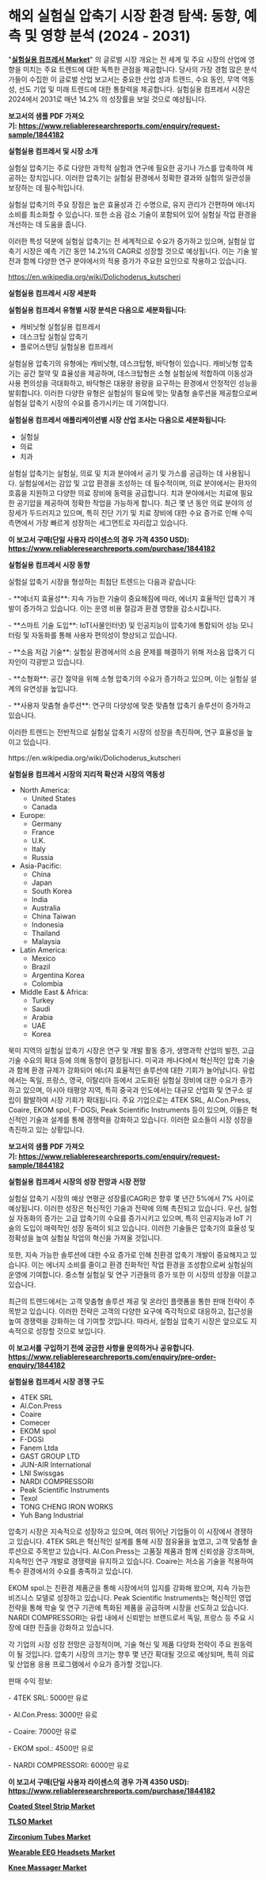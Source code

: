 <p><h1>해외 실험실 압축기 시장 환경 탐색: 동향, 예측 및 영향 분석 (2024 - 2031)</h1></p><p>"<strong><a href="https://www.reliableresearchreports.com/laboratory-compressors-r1844182?utm_campaign=105&utm_medium=7&utm_source=Github&utm_content=ia&utm_term=08112024&utm_id=laboratory-compressors">실험실용 컴프레서 Market</a></strong>" 의 글로벌 시장 개요는 전 세계 및 주요 시장의 산업에 영향을 미치는 주요 트렌드에 대한 독특한 관점을 제공합니다. 당사의 가장 경험 많은 분석가들이 수집한 이 글로벌 산업 보고서는 중요한 산업 성과 트렌드, 수요 동인, 무역 역동성, 선도 기업 및 미래 트렌드에 대한 통찰력을 제공합니다. 실험실용 컴프레서 시장은 2024에서 2031로 매년 14.2% 의 성장률을 보일 것으로 예상됩니다.</p>
<p><strong>보고서의 샘플 PDF 가져오기:&nbsp;<a href="https://www.reliableresearchreports.com/enquiry/request-sample/1844182?utm_campaign=105&utm_medium=7&utm_source=Github&utm_content=ia&utm_term=08112024&utm_id=laboratory-compressors">https://www.reliableresearchreports.com/enquiry/request-sample/1844182</a></strong></p>
<p><strong>실험실용 컴프레서 및 시장 소개</strong></p>
<p><p>실험실 압축기는 주로 다양한 과학적 실험과 연구에 필요한 공기나 가스를 압축하여 제공하는 장치입니다. 이러한 압축기는 실험실 환경에서 정확한 결과와 실험의 일관성을 보장하는 데 필수적입니다. </p><p>실험실 압축기의 주요 장점은 높은 효율성과 긴 수명으로, 유지 관리가 간편하며 에너지 소비를 최소화할 수 있습니다. 또한 소음 감소 기술이 포함되어 있어 실험실 작업 환경을 개선하는 데 도움을 줍니다. </p><p>이러한 특성 덕분에 실험실 압축기는 전 세계적으로 수요가 증가하고 있으며, 실험실 압축기 시장은 예측 기간 동안 14.2%의 CAGR로 성장할 것으로 예상됩니다. 이는 기술 발전과 함께 다양한 연구 분야에서의 적용 증가가 주요한 요인으로 작용하고 있습니다.</p></p>
<p><a href="https://en.wikipedia.org/wiki/Dolichoderus_kutscheri?utm_campaign=105&utm_medium=7&utm_source=Github&utm_content=ia&utm_term=08112024&utm_id=laboratory-compressors">https://en.wikipedia.org/wiki/Dolichoderus_kutscheri</a></p>
<p><strong>실험실용 컴프레서 시장 세분화</strong></p>
<p><strong>실험실용 컴프레서 유형별 시장 분석은 다음으로 세분화됩니다:</strong></p>
<p><ul><li>캐비닛형 실험실용 컴프레서</li><li>데스크탑 실험실 압축기</li><li>플로어스탠딩 실험실용 컴프레서</li></ul></p>
<p><p>실험실용 압축기의 유형에는 캐비닛형, 데스크탑형, 바닥형이 있습니다. 캐비닛형 압축기는 공간 절약 및 효율성을 제공하며, 데스크탑형은 소형 실험실에 적합하여 이동성과 사용 편의성을 극대화하고, 바닥형은 대용량 용량을 요구하는 환경에서 안정적인 성능을 발휘합니다. 이러한 다양한 유형은 실험실의 필요에 맞는 맞춤형 솔루션을 제공함으로써 실험실 압축기 시장의 수요를 증가시키는 데 기여합니다.</p></p>
<p><strong>실험실용 컴프레서 애플리케이션별 시장 산업 조사는 다음으로 세분화됩니다:</strong></p>
<p><ul><li>실험실</li><li>의료</li><li>치과</li></ul></p>
<p><p>실험실 압축기는 실험실, 의료 및 치과 분야에서 공기 및 가스를 공급하는 데 사용됩니다. 실험실에서는 감압 및 고압 환경을 조성하는 데 필수적이며, 의료 분야에서는 환자의 호흡을 지원하고 다양한 의료 장비에 동력을 공급합니다. 치과 분야에서는 치료에 필요한 공기압을 제공하여 정확한 작업을 가능하게 합니다. 최근 몇 년 동안 의료 분야의 성장세가 두드러지고 있으며, 특히 진단 기기 및 치료 장비에 대한 수요 증가로 인해 수익 측면에서 가장 빠르게 성장하는 세그먼트로 자리잡고 있습니다.</p></p>
<p><strong>이 보고서 구매(단일 사용자 라이센스의 경우 가격 4350 USD): <a href="https://www.reliableresearchreports.com/purchase/1844182?utm_campaign=105&utm_medium=7&utm_source=Github&utm_content=ia&utm_term=08112024&utm_id=laboratory-compressors">https://www.reliableresearchreports.com/purchase/1844182</a></strong></p>
<p><strong>실험실용 컴프레서 시장 동향</strong></p>
<p><p>실험실 압축기 시장을 형성하는 최첨단 트렌드는 다음과 같습니다:</p><p>- **에너지 효율성**: 지속 가능한 기술이 중요해짐에 따라, 에너지 효율적인 압축기 개발이 증가하고 있습니다. 이는 운영 비용 절감과 환경 영향을 감소시킵니다.</p><p>  </p><p>- **스마트 기술 도입**: IoT(사물인터넷) 및 인공지능이 압축기에 통합되어 성능 모니터링 및 자동화를 통해 사용자 편의성이 향상되고 있습니다.</p><p>  </p><p>- **소음 저감 기술**: 실험실 환경에서의 소음 문제를 해결하기 위해 저소음 압축기 디자인이 각광받고 있습니다.</p><p>  </p><p>- **소형화**: 공간 절약을 위해 소형 압축기의 수요가 증가하고 있으며, 이는 실험실 설계의 유연성을 높입니다.</p><p>- **사용자 맞춤형 솔루션**: 연구의 다양성에 맞춘 맞춤형 압축기 솔루션이 증가하고 있습니다.</p><p>이러한 트렌드는 전반적으로 실험실 압축기 시장의 성장을 촉진하며, 연구 효율성을 높이고 있습니다.</p></p>
<p>https://en.wikipedia.org/wiki/Dolichoderus_kutscheri</p>
<p><strong>실험실용 컴프레서 시장의 지리적 확산과 시장의 역동성</strong></p>
<p><ul>
    <li>
        North America:
        <ul>
            <li>United States</li>
            <li>Canada</li>
        </ul>
    </li>
    <li>
        Europe:
        <ul>
            <li>Germany</li>
            <li>France</li>
            <li>U.K.</li>
            <li>Italy</li>
            <li>Russia</li>
        </ul>
    </li>
    <li>
        Asia-Pacific:
        <ul>
            <li>China</li>
            <li>Japan</li>
            <li>South Korea</li>
            <li>India</li>
            <li>Australia</li>
            <li>China Taiwan</li>
            <li>Indonesia</li>
            <li>Thailand</li>
            <li>Malaysia</li>
        </ul>
    </li>
    <li>
        Latin America:
        <ul>
            <li>Mexico</li>
            <li>Brazil</li>
            <li>Argentina Korea</li>
            <li>Colombia</li>
        </ul>
    </li>
    <li>
        Middle East & Africa:
        <ul>
            <li>Turkey</li>
            <li>Saudi</li>
            <li>Arabia</li>
            <li>UAE</li>
            <li>Korea</li>
        </ul>
    </li>
    </ul></p>
<p><p>북미 지역의 실험실 압축기 시장은 연구 및 개발 활동 증가, 생명과학 산업의 발전, 고급 기술 수요의 확대 등에 의해 동향이 결정됩니다. 미국과 캐나다에서 혁신적인 압축 기술과 함께 환경 규제가 강화되어 에너지 효율적인 솔루션에 대한 기회가 늘어납니다. 유럽에서는 독일, 프랑스, 영국, 이탈리아 등에서 고도화된 실험실 장비에 대한 수요가 증가하고 있으며, 아시아 태평양 지역, 특히 중국과 인도에서는 대규모 산업화 및 연구소 설립이 활발하여 시장 기회가 확대됩니다. 주요 기업으로는 4TEK SRL, Al.Con.Press, Coaire, EKOM spol, F-DGSi, Peak Scientific Instruments 등이 있으며, 이들은 혁신적인 기술과 설계를 통해 경쟁력을 강화하고 있습니다. 이러한 요소들이 시장 성장을 촉진하고 있는 상황입니다.</p></p>
<p><strong>보고서의 샘플 PDF 가져오기:&nbsp;<a href="https://www.reliableresearchreports.com/enquiry/request-sample/1844182?utm_campaign=105&utm_medium=7&utm_source=Github&utm_content=ia&utm_term=08112024&utm_id=laboratory-compressors">https://www.reliableresearchreports.com/enquiry/request-sample/1844182</a></strong></p>
<p><strong>실험실용 컴프레서 시장의 성장 전망과 시장 전망</strong></p>
<p><p>실험실 압축기 시장의 예상 연평균 성장률(CAGR)은 향후 몇 년간 5%에서 7% 사이로 예상됩니다. 이러한 성장은 혁신적인 기술과 전략에 의해 촉진되고 있습니다. 우선, 실험실 자동화의 증가는 고급 압축기의 수요를 증가시키고 있으며, 특히 인공지능과 IoT 기술의 도입이 매력적인 성장 동력이 되고 있습니다. 이러한 기술들은 압축기의 효율성 및 정확성을 높여 실험실 작업의 혁신을 가져올 것입니다.</p><p>또한, 지속 가능한 솔루션에 대한 수요 증가로 인해 친환경 압축기 개발이 중요해지고 있습니다. 이는 에너지 소비를 줄이고 환경 친화적인 작업 환경을 조성함으로써 실험실의 운영에 기여합니다. 중소형 실험실 및 연구 기관들의 증가 또한 이 시장의 성장을 이끌고 있습니다.</p><p>최근의 트렌드에서는 고객 맞춤형 솔루션 제공 및 온라인 플랫폼을 통한 판매 전략이 주목받고 있습니다. 이러한 전략은 고객의 다양한 요구에 즉각적으로 대응하고, 접근성을 높여 경쟁력을 강화하는 데 기여할 것입니다. 따라서, 실험실 압축기 시장은 앞으로도 지속적으로 성장할 것으로 보입니다.</p></p>
<p><strong>이 보고서를 구입하기 전에 궁금한 사항을 문의하거나 공유합니다. <a href="https://www.reliableresearchreports.com/enquiry/pre-order-enquiry/1844182?utm_campaign=105&utm_medium=7&utm_source=Github&utm_content=ia&utm_term=08112024&utm_id=laboratory-compressors">https://www.reliableresearchreports.com/enquiry/pre-order-enquiry/1844182</a></strong></p>
<p><strong>실험실용 컴프레서 시장 경쟁 구도</strong></p>
<p><ul><li>4TEK SRL</li><li>Al.Con.Press</li><li>Coaire</li><li>Comecer</li><li>EKOM spol</li><li>F-DGSi</li><li>Fanem Ltda</li><li>GAST GROUP LTD</li><li>JUN-AIR International</li><li>LNI Swissgas</li><li>NARDI COMPRESSORI</li><li>Peak Scientific Instruments</li><li>Texol</li><li>TONG CHENG IRON WORKS</li><li>Yuh Bang Industrial</li></ul></p>
<p><p>압축기 시장은 지속적으로 성장하고 있으며, 여러 뛰어난 기업들이 이 시장에서 경쟁하고 있습니다. 4TEK SRL은 혁신적인 설계를 통해 시장 점유율을 높였고, 고객 맞춤형 솔루션으로 주목받고 있습니다. Al.Con.Press는 고품질 제품과 함께 신뢰성을 강조하며, 지속적인 연구 개발로 경쟁력을 유지하고 있습니다. Coaire는 저소음 기술을 적용하여 특수 환경에서의 수요를 충족하고 있습니다.</p><p>EKOM spol.는 친환경 제품군을 통해 시장에서의 입지를 강화해 왔으며, 지속 가능한 비즈니스 모델로 성장하고 있습니다. Peak Scientific Instruments는 혁신적인 영업 전략을 통해 학술 및 연구 기관에 특화된 제품을 공급하며 시장을 선도하고 있습니다. NARDI COMPRESSORI는 유럽 내에서 신뢰받는 브랜드로서 독일, 프랑스 등 주요 시장에 대한 진출을 강화하고 있습니다.</p><p>각 기업의 시장 성장 전망은 긍정적이며, 기술 혁신 및 제품 다양화 전략이 주요 원동력이 될 것입니다. 압축기 시장의 크기는 향후 몇 년간 확대될 것으로 예상되며, 특히 의료 및 산업용 응용 프로그램에서 수요가 증가할 것입니다.</p><p>판매 수익 정보:</p><p>- 4TEK SRL: 5000만 유로</p><p>- Al.Con.Press: 3000만 유로</p><p>- Coaire: 7000만 유로</p><p>- EKOM spol.: 4500만 유로</p><p>- NARDI COMPRESSORI: 6000만 유로</p></p>
<p><strong>이 보고서 구매(단일 사용자 라이센스의 경우 가격 4350 USD): <a href="https://www.reliableresearchreports.com/purchase/1844182?utm_campaign=105&utm_medium=7&utm_source=Github&utm_content=ia&utm_term=08112024&utm_id=laboratory-compressors">https://www.reliableresearchreports.com/purchase/1844182</a></strong></p>
<p><strong><p><a href="https://github.com/KejsiLoshi121/Market-Research-Report-List-1/blob/main/coated-steel-strip-market.md?utm_campaign=105&utm_medium=7&utm_source=Github&utm_content=ia&utm_term=08112024&utm_id=laboratory-compressors">Coated Steel Strip Market</a></p><p><a href="https://issuu.com/reportprime-2/docs/tlso-market-size-2030.pptx_9a64642989cf26?utm_campaign=105&utm_medium=7&utm_source=Github&utm_content=ia&utm_term=08112024&utm_id=laboratory-compressors">TLSO Market</a></p><p><a href="https://github.com/tacitam515l/Market-Research-Report-List-1/blob/main/zirconium-tubes-market.md?utm_campaign=105&utm_medium=7&utm_source=Github&utm_content=ia&utm_term=08112024&utm_id=laboratory-compressors">Zirconium Tubes Market</a></p><p><a href="https://issuu.com/reportprime-2/docs/wearable-eeg-headsets-market-size-2_d7f06414e99b86?utm_campaign=105&utm_medium=7&utm_source=Github&utm_content=ia&utm_term=08112024&utm_id=laboratory-compressors">Wearable EEG Headsets Market</a></p><p><a href="https://issuu.com/reportprime-2/docs/knee-massager-market-size-2030.pptx_e2b3974b58821a?utm_campaign=105&utm_medium=7&utm_source=Github&utm_content=ia&utm_term=08112024&utm_id=laboratory-compressors">Knee Massager Market</a></p></strong></p>
<p></p>
